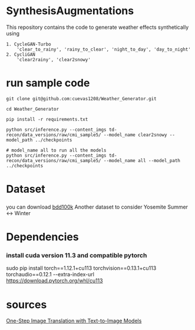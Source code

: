 # SynthesisAugmentations
This repository contains the code to generate weather effects synthetically using 

    1. CycleGAN-Turbo
        'clear_to_rainy', 'rainy_to_clear', 'night_to_day', 'day_to_night'
    2. CycliGAN 
        'clear2rainy', 'clear2snowy'

# run sample code 
```
git clone git@github.com:cuevas1208/Weather_Generator.git

cd Weather_Generator

pip install -r requirements.txt

python src/inference.py --content_imgs td-recon/data_versions/raw/cmi_sample5/ --model_name clear2snowy --model_path ../checkpoints

# model_name all to run all the models 
python src/inference.py --content_imgs td-recon/data_versions/raw/cmi_sample5/ --model_name all --model_path ../checkpoints
```

# Dataset
### 
you can download [bdd100k](https://www.kaggle.com/datasets/solesensei/solesensei_bdd100k/data)
Another dataset to consider Yosemite Summer ↔ Winter

# Dependencies
### install cuda version 11.3 and compatible pytorch 
sudo pip install torch==1.12.1+cu113 torchvision==0.13.1+cu113 torchaudio==0.12.1 --extra-index-url https://download.pytorch.org/whl/cu113

# sources
[One-Step Image Translation with
Text-to-Image Models](https://arxiv.org/pdf/2403.12036)
